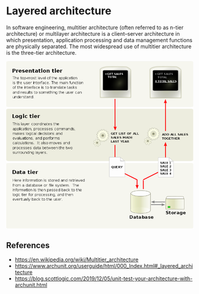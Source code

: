 # Layered architecture

In software engineering, multitier architecture (often referred to as n-tier architecture) 
or multilayer architecture is a client–server architecture in which 
presentation, application processing and data management functions are physically separated. 
The most widespread use of multitier architecture is the three-tier architecture.

![](docs/layered_architecture.png)

## References

- https://en.wikipedia.org/wiki/Multitier_architecture
- https://www.archunit.org/userguide/html/000_Index.html#_layered_architecture
- https://blog.scottlogic.com/2019/12/05/unit-test-your-architecture-with-archunit.html